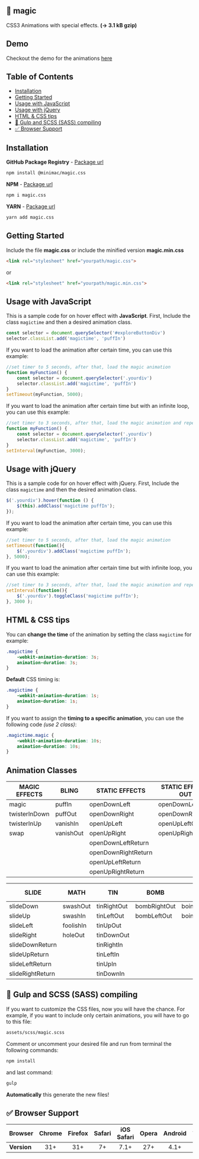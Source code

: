 :tophat: magic
---------------

CSS3 Animations with special effects. **(→ 3.1 kB gzip)**

## Demo

Checkout the demo for the animations [here](https://www.minimamente.com/project/magic/)

## **Table of Contents**

- [Installation](#installation)
- [Getting Started](#getting-started)
- [Usage with JavaScript](#usage-with-javascript)
- [Usage with jQuery](#usage-with-jquery)
- [HTML & CSS tips](#html--css-tips)
- [:tada: Gulp and SCSS (SASS) compiling](#tada-gulp-and-scss-sass-compiling)
- [:white_check_mark: Browser Support](#white_check_mark-browser-support)


## Installation

**GitHub Package Registry** - [Package url](https://github.com/miniMAC/magic/packages/24129)
```bash
npm install @minimac/magic.css
```

**NPM** - [Package url](https://www.npmjs.com/package/magic.css)
```bash
npm i magic.css
```

**YARN** - [Package url](https://yarnpkg.com/en/package/magic.css)
```bash
yarn add magic.css
```

## Getting Started

Include the file **magic.css** or include the minified version **magic.min.css**

```html
<link rel="stylesheet" href="yourpath/magic.css">
```

or

```html
<link rel="stylesheet" href="yourpath/magic.min.css">
```

## Usage with JavaScript

This is a sample code for on hover effect with **JavaScript**.
First, Include the class `magictime` and then a desired animation class.
```js
const selector = document.querySelector('#exploreButtonDiv')
selector.classList.add('magictime', 'puffIn')
```

If you want to load the animation after certain time, you can use this example:
```js
//set timer to 5 seconds, after that, load the magic animation
function myFunction() {
    const selector = document.querySelector('.yourdiv')
    selector.classList.add('magictime', 'puffIn')
}
setTimeout(myFunction, 5000);
```

If you want to load the animation after certain time but with an infinite loop, you can use this example:
```js
//set timer to 3 seconds, after that, load the magic animation and repeat forever
function myFunction() {
    const selector = document.querySelector('.yourdiv')
    selector.classList.add('magictime', 'puffIn')
}
setInterval(myFunction, 3000);
```

## Usage with jQuery

This is a sample code for on hover effect with jQuery.
First, Include the class `magictime` and then the desired animation class.
```js
$('.yourdiv').hover(function () {
    $(this).addClass('magictime puffIn');
});
```

If you want to load the animation after certain time, you can use this example:
```js
//set timer to 5 seconds, after that, load the magic animation
setTimeout(function(){
    $('.yourdiv').addClass('magictime puffIn');
}, 5000);
```

If you want to load the animation after certain time but with infinite loop, you can use this example:
```js
//set timer to 3 seconds, after that, load the magic animation and repeat forever
setInterval(function(){
    $('.yourdiv').toggleClass('magictime puffIn');
}, 3000 );
```
## HTML & CSS tips

You can **change the time** of the animation by setting the class `magictime` for example:
```css
.magictime {
    -webkit-animation-duration: 3s;
    animation-duration: 3s;
}
```

**Default** CSS timing is:
```css
.magictime {
    -webkit-animation-duration: 1s;
    animation-duration: 1s;
}
```

If you want to assign the **timing to a specific animation**, you can use the following code *(use 2 class)*:
```css
.magictime.magic {
    -webkit-animation-duration: 10s;
    animation-duration: 10s;
}
```

## Animation Classes

| MAGIC EFFECTS | BLING     | STATIC EFFECTS      | STATIC EFFECTS OUT | PERSPECTIVE            | ROTATE      |
|---------------|-----------|---------------------|--------------------|------------------------|-------------|
| magic         | puffIn    | openDownLeft        | openDownLeftOut    | perspectiveDown        | rotateDown  |
| twisterInDown | puffOut   | openDownRight       | openDownRightOut   | perspectiveUp          | rotateUp    |
| twisterInUp   | vanishIn  | openUpLeft          | openUpLeftOut      | perspectiveLeft        | rotateLeft  |
| swap          | vanishOut | openUpRight         | openUpRightOut     | perspectiveRight       | rotateRight |
|               |           | openDownLeftReturn  |                    | perspectiveDownReturn  |             |
|               |           | openDownRightReturn |                    | perspectiveUpReturn    |             |
|               |           | openUpLeftReturn    |                    | perspectiveLeftReturn  |             |
|               |           | openUpRightReturn   |                    | perspectiveRightReturn |             |


| SLIDE            | MATH      | TIN         | BOMB         | BOING        | ON THE SPACE  |
|------------------|-----------|-------------|--------------|--------------|---------------|
| slideDown        | swashOut  | tinRightOut | bombRightOut | boingInUp    | spaceOutUp    |
| slideUp          | swashIn   | tinLeftOut  | bombLeftOut  | boingOutDown | spaceOutRight |
| slideLeft        | foolishIn | tinUpOut    |              |              | spaceOutDown  |
| slideRight       | holeOut   | tinDownOut  |              |              | spaceOutLeft  |
| slideDownReturn  |           | tinRightIn  |              |              | spaceInUp     |
| slideUpReturn    |           | tinLeftIn   |              |              | spaceInRight  |
| slideLeftReturn  |           | tinUpIn     |              |              | spaceInDown   |
| slideRightReturn |           | tinDownIn   |              |              | spaceInLeft   |

:tada: Gulp and SCSS (SASS) compiling
---------------

If you want to customize the CSS files, now you will have the chance. For example, if you want to include only certain animations, you will have to go to this file:

```html
assets/scss/magic.scss
```

Comment or uncomment your desired file and run from terminal the following commands:

```bash
npm install
```

and last command:

```bash
gulp
```

**Automatically** this generate the new files!


:white_check_mark: Browser Support
---------------

**Browser** | Chrome | Firefox | Safari | iOS Safari | Opera | Android | Android Chrome | IE | Opera Mini
--- | :---: | :---: | :---: | :---: | :---: | :---: | :---: | :---: | :---:
**Version** | 31+ | 31+ | 7+ | 7.1+ | 27+ | 4.1+ | 42+ | 10+ | :x:
